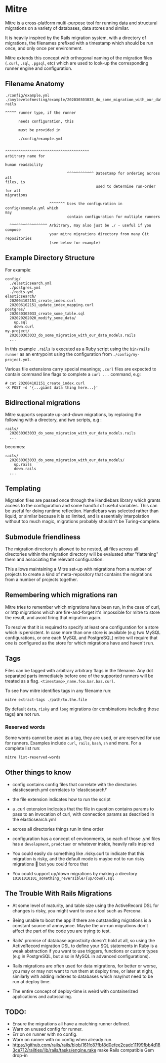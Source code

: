 # Mitre

Mitre is a cross-platform multi-purpose tool for running data and structural
migrations on a variety of databases, data stores and similar.

It is heavily inspired by the Rails migration system, with a directory of
migrations, the filenames prefixed with a timestamp which should be run once,
and only once per environment.

Mitre extends this concept with orthogonal naming of the migration files
(`.curl`, `.sql`, `.pgsql`, etc) which are used to look-up the corresponding
runner engine and configuration.

## Filename Anatomy

```
./config/example.yml
./anylevelofnesting/example/202030303033_do_some_migration_with_our_data_models.
rails

^^^^^ runner type, if the runner

      needs configuration, this

      must be provided in

      ./config/example.yml

                                         ^^^^^^^^^^^^^^^^^^^^^^^^^^^^^^^^^^^^^^
arbitrary name for

human readability

                            ^^^^^^^^^^^^ Datestamp for ordering across all
files, is
                                         used to determine run-order for all
migrations

                    ^^^^^^^ Uses the configuration in config/example.yml which
may
                            contain configuration for multiple runners

  ^^^^^^^^^^^^^^^^^ Arbitrary, may also just be ./ - useful if you compose
                    your mitre migrations directory from many Git repositories
                    (see below for example)

```

## Example Directory Structure

For example:

```
config/
  ./elasticsearch.yml
  ./postgres.yml
  ./redis.yml
elasticsearch/
  202004102151_create_index.curl
  202006102151_update_index_mapping.curl
postgres/
  202030303033_create_some_table.sql
  202020202020_modify_some_data/
    up.sql
    down.curl
my-project/
  202030303033_do_some_migration_with_our_data_models.rails
  ...
```

In this example `.rails` is executed as a Ruby script using the `bin/rails
runner` as an entrypoint using the configuration from `./config/my-project.yml`.

Various file extensions carry special meanings; `.curl` files are expected to
contain command line flags to complete a `curl ...` command, e.g:

```
# cat 202004102151_create_index.curl
-X POST -d '{...giant data thing here...}'
```

## Bidirectional migrations

Mitre supports separate up-and-down migrations, by replacing the following with
a directory, and two scripts, e.g :

```
rails/
  202030303033_do_some_migration_with_our_data_models.rails
  ...
```

becomes:

```
rails/
  202030303033_do_some_migration_with_our_data_models/
    up.rails
    down.rails
  ...
```

## Templating

Migration files are passed once through the Handlebars library which grants access
to the configuration and some handful of useful variables. This can be useful for
doing runtime reflection.  Handlebars was selected rather than liquid, or similar 
because it is so limited, and is essentially interpolation without too much magic, 
migrations probably shouldn't be Turing-complete.

## Submodule friendliness

The migration directory is allowed to be nested, all files across all
directories within the migration directory will be evaluated after "flattening"
them and associating the relevant configuration.

This allows maintaining a Mitre set-up with migrations from a number of
projects to create a kind of meta-repository that contains the migrations from
a number of projects together.

## Remembering which migrations ran

Mitre tries to remember which migrations have been run, in the case of curl, or
http migrations which are fire-and-forget it's impossible for mitre to store
the result, and avoid firing that migration again.

To resolve that it is required to specify at least one configuration for a
store which is persistent. In case more than one store is available (e.g two
MySQL configurations, or one each MySQL and PostgreSQL) mitre will require that
one is configured as the store for which migrations have and haven't run.

## Tags

Files can be tagged with arbitrary arbitrary flags in the filename. Any dot
separated parts immediately before one of the supported runners will be treated
as a flag. `<timestamp>_name.foo.bar.baz.curl`.

To see how mitre identifies tags in any filename run:

    mitre extract-tags ./path/to.the.file

By default `data`, `risky` and `long` migrations (or combinations including
those tags) are not run.

### Reserved words

Some words cannot be used as a tag, they are used, or are reserved for use for
runners. Examples include `curl`, `rails`, `bash`, `sh` and more. For a
complete list run:

    mitre list-reserved-words

## Other things to know

- config contains config files that correlate with the directories
elasticsearch.yml correlates to 'elasticsearch/'

- the file extension indicates how to run the script

- a .curl extension indicates that the file in question contains params to pass
to an invocation of curl, with connection params as described in the
elasticsearch.yml

- across all directories things run in time order

- configuration has a concept of environments, so each of those .yml files has
a `development`, `prodctuon` or whatever inside, heavily rails inspired

- You could easily do something like .risky.curl to indicate that this
migration is risky, and the default mode is maybe not to run risky migrations
:shrug: but you could force that

- You could support up/down migrations by making a directory
`10101010101_something_reversible/{up/down}.sql`

## The Trouble With Rails Migrations

- At some level of maturity, and table size using the ActiveRecord DSL for
changes is risky, you might want to use a tool such as Percona.

- Being unable to boot the app if there are outstanding migrations is a
constant source of annoyance. Maybe the un-run migrations don't affect the part
of the code you are trying to test.

- Rails' promise of database agnosticity doesn't hold at all, so using the
ActiveRecord migration DSL to define your SQL statements in Ruby is a weak
abstraction if you want to use triggers, functions or custom types (e.g in
PostgreSQL, but also in MySQL in advanced configurations).

- Rails migrations are often used for data migrations, for better or worse, you
may or may not want to run them at deploy time, or later at night, similarly
with adding indexes to databases which may/not need to be run at deploy time.

- The entire concept of deploy-time is weird with containerized applications
and autoscaling.

## TODO:

- Ensure the migrations all have a matching runner defined.
- Warn on unused config for runner.
- Err on on runner with no config.
- Warn on runner with no config when already run.
- https://github.com/rails/rails/blob/161fc87fbf8d0efee2cadc11199fbb4d183ce712/railties/lib/rails/tasks/engine.rake make Rails compatible Gem drop-in
